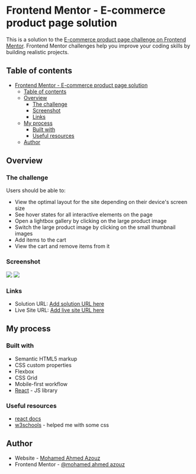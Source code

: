 # Frontend Mentor - E-commerce product page solution

This is a solution to the [E-commerce product page challenge on Frontend Mentor](https://www.frontendmentor.io/challenges/ecommerce-product-page-UPsZ9MJp6). Frontend Mentor challenges help you improve your coding skills by building realistic projects.

## Table of contents

- [Frontend Mentor - E-commerce product page solution](#frontend-mentor---e-commerce-product-page-solution)
  - [Table of contents](#table-of-contents)
  - [Overview](#overview)
    - [The challenge](#the-challenge)
    - [Screenshot](#screenshot)
    - [Links](#links)
  - [My process](#my-process)
    - [Built with](#built-with)
    - [Useful resources](#useful-resources)
  - [Author](#author)


## Overview

### The challenge

Users should be able to:

- View the optimal layout for the site depending on their device's screen size
- See hover states for all interactive elements on the page
- Open a lightbox gallery by clicking on the large product image
- Switch the large product image by clicking on the small thumbnail images
- Add items to the cart
- View the cart and remove items from it

### Screenshot

![](./screenshot1.jpg)
![](./screenshot2.jpg)


### Links

- Solution URL: [Add solution URL here](https://github.com/mohamedA122ouz/ecommerce)
- Live Site URL: [Add live site URL here](https://mohamedA122ouz.github.io/ecommerce)

## My process

### Built with

- Semantic HTML5 markup
- CSS custom properties
- Flexbox
- CSS Grid
- Mobile-first workflow
- [React](https://reactjs.org/) - JS library



### Useful resources

- [react docs](https://react.dev)
- [w3schools](https://www.w3schools.com) - helped me with some css


## Author

- Website - [Mohamed Ahmed Azouz](https://mohamedA122ouz.github.io/coursera-work/RAAM)
- Frontend Mentor - [@mohamed ahmed azouz](https://www.frontendmentor.io/profile/mohamedA122ouz)